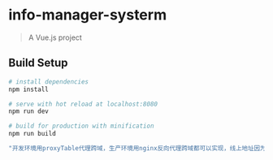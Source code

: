 # info-manager-systerm

> A Vue.js project

## Build Setup

``` bash
# install dependencies
npm install

# serve with hot reload at localhost:8080
npm run dev

# build for production with minification
npm run build

"开发环境用proxyTable代理跨域，生产环境用nginx反向代理跨域都可以实现，线上地址因为只是有一个空间，无法设置其他，所以部分网页因跨域无法实现"
